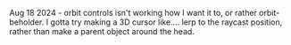Aug 18 2024 - orbit controls isn't working how I want it to, or rather orbit-beholder. I gotta try making a 3D cursor like.... lerp to the raycast position, rather than make a parent object around the head.
